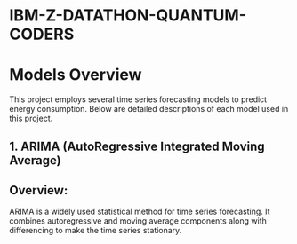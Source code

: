 # IBM-Z-DATATHON-QUANTUM-CODERS
# Models Overview
This project employs several time series forecasting models to predict energy consumption. Below are detailed descriptions of each model used in this project.
## 1. ARIMA (AutoRegressive Integrated Moving Average)
## Overview: 
ARIMA is a widely used statistical method for time series forecasting. It combines autoregressive and moving average components along with differencing to make the time series stationary.
